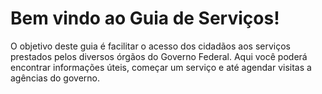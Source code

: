 # Bem vindo ao Guia de Serviços!

O objetivo deste guia é facilitar o acesso dos cidadãos aos serviços prestados pelos diversos órgãos do Governo Federal. Aqui você poderá encontrar informações úteis, começar um serviço e até agendar visitas a agências do governo.
